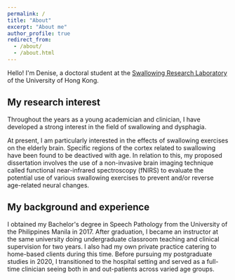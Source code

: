 ```yaml
---
permalink: /
title: "About"
excerpt: "About me"
author_profile: true
redirect_from: 
  - /about/
  - /about.html
---
```

Hello! I'm Denise, a doctoral student at the [Swallowing Research Laboratory](https://swallow.edu.hku.hk/) of the University of Hong Kong. 


## My research interest
Throughout the years as a young academician and clinician, I have developed a strong interest in the field of swallowing and dysphagia. 

At present, I am particularly interested in the effects of swallowing exercises on the elderly brain. Specific regions of the cortex related to swallowing have been found to be deactived with age. In relation to this, my proposed dissertation involves the use of a non-invasive brain imaging technique called functional near-infrared spectroscopy (fNIRS) to evaluate the potential use of various swallowing exercises to prevent and/or reverse age-related neural changes. 


## My background and experience
I obtained my Bachelor's degree in Speech Pathology from the University of the Philippines Manila in 2017. After graduation, I became an instructor at the same university doing undergraduate classroom teaching and clinical supervision for two years. I also had my own private practice catering to home-based clients during this time. Before pursuing my postgraduate studies in 2020, I transitioned to the hospital setting and served as a full-time clinician seeing both in and out-patients across varied age groups. 
